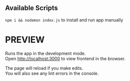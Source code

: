 ## Available Scripts

`npm i && nodemon index.js` to install and run app manually

# PREVIEW

Runs the app in the development mode.\
Open [http://localhost:3000](http://localhost:3000) to view frontend in the browser.


The page will reload if you make edits.\
You will also see any lint errors in the console.
